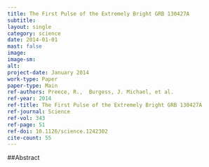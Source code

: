 ```yaml
---
title: The First Pulse of the Extremely Bright GRB 130427A
subtitle: 
layout: single
category: science
date: 2014-01-01
mast: false
image: 
image-sm: 
alt: 
project-date: January 2014
work-type: Paper
paper-type: Main
ref-authors: Preece, R.,  Burgess, J. Michael, et al. 
ref-year: 2014
ref-title: The First Pulse of the Extremely Bright GRB 130427A
ref-journal: Science
ref-vol: 343
ref-page: 51
ref-doi: 10.1126/science.1242302
cite-count: 55
---
```



##Abstract
